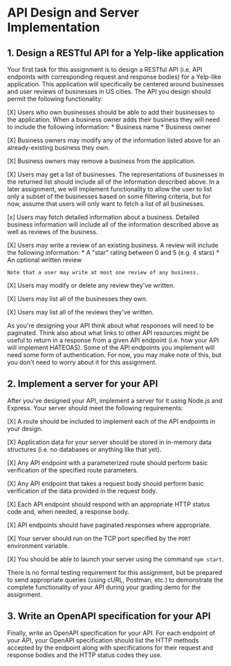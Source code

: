 # API Design and Server Implementation

## 1. Design a RESTful API for a Yelp-like application

Your first task for this assignment is to design a RESTful API (i.e. API endpoints with corresponding request and response bodies) for a Yelp-like application.  This application will specifically be centered around businesses and user reviews of businesses in US cities.  The API you design should permit the following functionality:

  [X] Users who own businesses should be able to add their businesses to the application.  When a business owner adds their business they will need to include the following information:
    * Business name
    * Business owner

  [X] Business owners may modify any of the information listed above for an already-existing business they own.

  [X] Business owners may remove a business from the application.

  [X] Users may get a list of businesses. The representations of businesses in the returned list should include all of the information described above.  In a later assignment, we will implement functionality to allow the user to list only a subset of the businesses based on some filtering criteria, but for now, assume that users will only want to fetch a list of all businesses.

  [x] Users may fetch detailed information about a business.  Detailed business information will include all of the information described above as well as reviews of the business.

  [X] Users may write a review of an existing business. A review will include the following information:
    * A "star" rating between 0 and 5 (e.g. 4 stars)
    * An optional written review

    Note that a user may write at most one review of any business.

  [X] Users may modify or delete any review they've written.

  [X] Users may list all of the businesses they own.

  [X] Users may list all of the reviews they've written.

As you're designing your API think about what responses will need to be paginated.  Think also about what links to other API resources might be useful to return in a response from a given API endpoint (i.e. how your API will implement HATEOAS).  Some of the API endpoints you implement will need some form of authentication.  For now, you may make note of this, but you don't need to worry about it for this assignment.

## 2. Implement a server for your API

After you've designed your API, implement a server for it using Node.js and Express.  Your server should meet the following requirements:

  [X] A route should be included to implement each of the API endpoints in your design.

  [X] Application data for your server should be stored in in-memory data structures (i.e. no databases or anything like that yet).

  [X] Any API endpoint with a parameterized route should perform basic verification of the specified route parameters.

  [X] Any API endpoint that takes a request body should perform basic verification of the data provided in the request body.

  [X] Each API endpoint should respond with an appropriate HTTP status code and, when needed, a response body.

  [X] API endpoints should have paginated responses where appropriate.

  [X] Your server should run on the TCP port specified by the `PORT` environment variable.

  [X] You should be able to launch your server using the command `npm start`.

There is no formal testing requirement for this assignment, but be prepared to send appropriate queries (using cURL, Postman, etc.) to demonstrate the complete functionality of your API during your grading demo for the assignment.

## 3. Write an OpenAPI specification for your API

Finally, write an OpenAPI specification for your API.  For each endpoint of your API, your OpenAPI specification should list the HTTP methods accepted by the endpoint along with specifications for their request and response bodies and the HTTP status codes they use.
